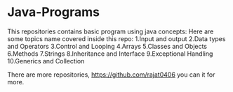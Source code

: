 # Java-Programs
This repositories contains basic program using java concepts:
Here are some topics name covered inside this repo:
1.Input and output
2.Data types and Operators
3.Control and Looping
4.Arrays
5.Classes and Objects
6.Methods
7.Strings
8.Inheritance and Interface
9.Exceptional Handling
10.Generics and Collection

There are more repositories, https://github.com/rajat0406  you can it for more.
